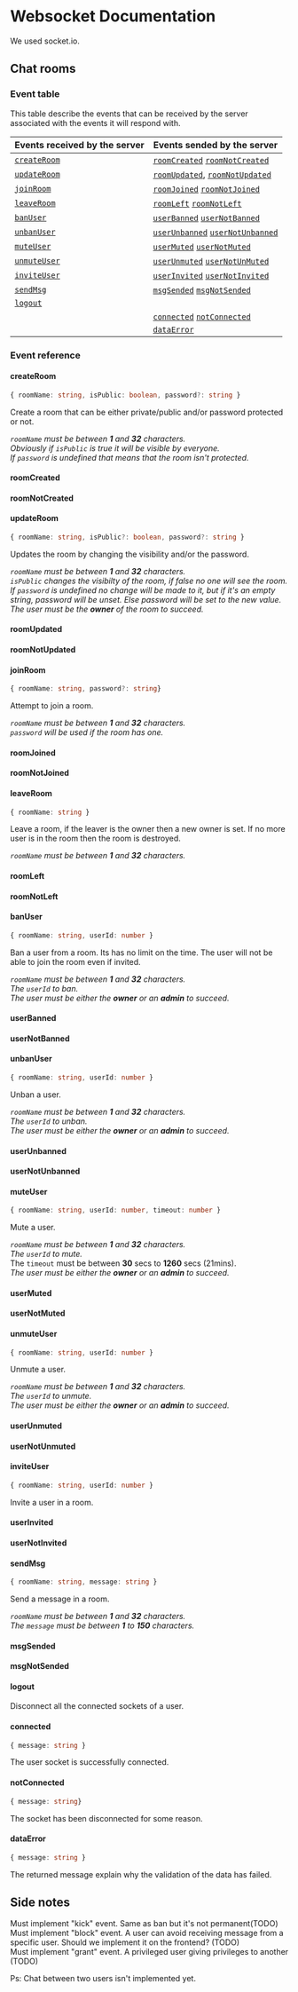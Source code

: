 # Websocket Documentation
We used socket.io.

## Chat rooms

### Event table
This table describe the events that can be received by the server associated with the events it will respond with.
 
| Events received by the server | Events sended by the server |
| ----------------------------- | --------------------------- |
| [`createRoom`](https://github.com/sdummett/ft_transcendence/blob/sdummett/ChatREADME.md#createroom) | [`roomCreated`](https://github.com/sdummett/ft_transcendence/blob/sdummett/ChatREADME.md#roomCreated) [`roomNotCreated`](https://github.com/sdummett/ft_transcendence/blob/sdummett/ChatREADME.md#roomNotCreated) |
| [`updateRoom`](https://github.com/sdummett/ft_transcendence/blob/sdummett/ChatREADME.md#updateRoom) | [`roomUpdated`](https://github.com/sdummett/ft_transcendence/blob/sdummett/ChatREADME.md#roomUpdated), [`roomNotUpdated`](https://github.com/sdummett/ft_transcendence/blob/sdummett/ChatREADME.md#roomNotUpdated) |
| [`joinRoom`](https://github.com/sdummett/ft_transcendence/blob/sdummett/ChatREADME.md#joinRoom)   | [`roomJoined`](https://github.com/sdummett/ft_transcendence/blob/sdummett/ChatREADME.md#roomJoined) [`roomNotJoined`](https://github.com/sdummett/ft_transcendence/blob/sdummett/ChatREADME.md#roomNotJoined) |
| [`leaveRoom`](https://github.com/sdummett/ft_transcendence/blob/sdummett/ChatREADME.md#leaveRoom)  | [`roomLeft`](https://github.com/sdummett/ft_transcendence/blob/sdummett/ChatREADME.md#roomLeft) [`roomNotLeft`](https://github.com/sdummett/ft_transcendence/blob/sdummett/ChatREADME.md#roomNotLeft) |
| [`banUser`](https://github.com/sdummett/ft_transcendence/blob/sdummett/ChatREADME.md#banUser)    | [`userBanned`](https://github.com/sdummett/ft_transcendence/blob/sdummett/ChatREADME.md#userBanned) [`userNotBanned`](https://github.com/sdummett/ft_transcendence/blob/sdummett/ChatREADME.md#userNotBanned) |
| [`unbanUser`](https://github.com/sdummett/ft_transcendence/blob/sdummett/ChatREADME.md#unbanUser)  | [`userUnbanned`](https://github.com/sdummett/ft_transcendence/blob/sdummett/ChatREADME.md#userUnbanned) [`userNotUnbanned`](https://github.com/sdummett/ft_transcendence/blob/sdummett/ChatREADME.md#userNotUnbanned) |
| [`muteUser`](https://github.com/sdummett/ft_transcendence/blob/sdummett/ChatREADME.md#muteUser)   | [`userMuted`](https://github.com/sdummett/ft_transcendence/blob/sdummett/ChatREADME.md#userMuted) [`userNotMuted`](https://github.com/sdummett/ft_transcendence/blob/sdummett/ChatREADME.md#userNotMuted) |
| [`unmuteUser`](https://github.com/sdummett/ft_transcendence/blob/sdummett/ChatREADME.md#unmuteUser) | [`userUnmuted`](https://github.com/sdummett/ft_transcendence/blob/sdummett/ChatREADME.md#userUnmuted) [`userNotUnMuted`](https://github.com/sdummett/ft_transcendence/blob/sdummett/ChatREADME.md#userNotUnmuted) |
| [`inviteUser`](https://github.com/sdummett/ft_transcendence/blob/sdummett/ChatREADME.md#inviteUser) | [`userInvited`](https://github.com/sdummett/ft_transcendence/blob/sdummett/ChatREADME.md#userInvited) [`userNotInvited`](https://github.com/sdummett/ft_transcendence/blob/sdummett/ChatREADME.md#userNotInvited) |
| [`sendMsg`](https://github.com/sdummett/ft_transcendence/blob/sdummett/ChatREADME.md#sendMsg)    | [`msgSended`](https://github.com/sdummett/ft_transcendence/blob/sdummett/ChatREADME.md#msgSended) [`msgNotSended`](https://github.com/sdummett/ft_transcendence/blob/sdummett/ChatREADME.md#msgNotSended) |
| [`logout`](https://github.com/sdummett/ft_transcendence/blob/sdummett/ChatREADME.md#logout)     |  |
|  | [`connected`](https://github.com/sdummett/ft_transcendence/blob/sdummett/ChatREADME.md#connected) [`notConnected`](https://github.com/sdummett/ft_transcendence/blob/sdummett/ChatREADME.md#notConnected) |
|  | [`dataError`](https://github.com/sdummett/ft_transcendence/blob/sdummett/ChatREADME.md#dataError) |

### Event reference

#### createRoom
```typescript
{ roomName: string, isPublic: boolean, password?: string }
```
Create a room that can be either private/public and/or password protected or not.

 *`roomName` must be between **1** and **32** characters.*  
 *Obviously if `isPublic` is true it will be visible by everyone.*  
 *If `password` is *undefined* that means that the room isn't protected.*  

#### roomCreated
#### roomNotCreated
#### updateRoom
```typescript
{ roomName: string, isPublic?: boolean, password?: string }
```
Updates the room by changing the visibility and/or the password.

 *`roomName` must be between **1** and **32** characters.*  
 *`isPublic` changes the visibilty of the room, if false no one will see the room.*  
 *If `password` is undefined no change will be made to it, but if it's an empty string, password will be unset. Else password will be set to the new value.*  
*The user must be the **owner** of the room to succeed.*  

#### roomUpdated
#### roomNotUpdated
#### joinRoom
```typescript
{ roomName: string, password?: string}
```
Attempt to join a room.

*`roomName` must be between **1** and **32** characters.*  
*`password` will be used if the room has one.*  

#### roomJoined
#### roomNotJoined
#### leaveRoom
```typescript
{ roomName: string }
```
Leave a room, if the leaver is the owner then a new owner is set. If no more user is in the room then the room is destroyed.  

*`roomName` must be between **1** and **32** characters.*  

#### roomLeft
#### roomNotLeft
#### banUser
```typescript
{ roomName: string, userId: number }
```
Ban a user from a room. Its has no limit on the time. The user will not be able to join the room even if invited.

*`roomName` must be between **1** and **32** characters.*  
*The `userId` to ban.*  
*The user must be either the **owner** or an **admin** to succeed.*  

#### userBanned
#### userNotBanned
#### unbanUser
```typescript
{ roomName: string, userId: number }
```
Unban a user.

*`roomName` must be between **1** and **32** characters.*  
*The `userId` to unban.*  
*The user must be either the **owner** or an **admin** to succeed.*  

#### userUnbanned
#### userNotUnbanned
#### muteUser
```typescript
{ roomName: string, userId: number, timeout: number }
```
Mute a user.

*`roomName` must be between **1** and **32** characters.*  
*The `userId` to mute.*  
The `timeout` must be between **30** secs to **1260** secs (21mins).  
*The user must be either the **owner** or an **admin** to succeed.*  

#### userMuted
#### userNotMuted
#### unmuteUser
```typescript
{ roomName: string, userId: number }
```
Unmute a user.

*`roomName` must be between **1** and **32** characters.*  
*The `userId` to unmute.*  
*The user must be either the **owner** or an **admin** to succeed.*  

#### userUnmuted
#### userNotUnmuted
#### inviteUser
```typescript
{ roomName: string, userId: number }
```
Invite a user in a room.
#### userInvited
#### userNotInvited
#### sendMsg
```typescript
{ roomName: string, message: string }
```
Send a message in a room.

*`roomName` must be between **1** and **32** characters.*  
*The `message` must be between **1** to **150** characters.*  
#### msgSended
#### msgNotSended
#### logout
Disconnect all the connected sockets of a user.

#### connected
```typescript
{ message: string }
````
The user socket is successfully connected.

#### notConnected
```typescript
{ message: string}
```
The socket has been disconnected for some reason.

#### dataError
```typescript
{ message: string }
```
The returned message explain why the validation of the data has failed.

## Side notes

Must implement "kick" event. Same as ban but it's not permanent(TODO)  
Must implement "block" event. A user can avoid receiving message from a specific user. Should we implement it on the frontend? (TODO)  
Must implement "grant" event. A privileged user giving privileges to another (TODO)  

Ps: Chat between two users isn't implemented yet.  
